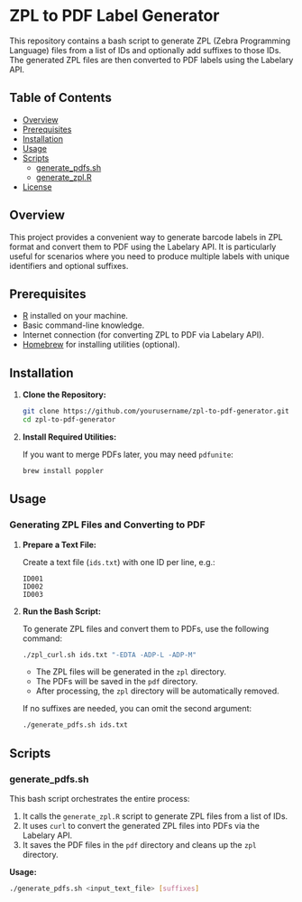 # ZPL to PDF Label Generator

This repository contains a bash script to generate ZPL (Zebra Programming Language) files from a list of IDs and optionally add suffixes to those IDs. The generated ZPL files are then converted to PDF labels using the Labelary API.

## Table of Contents

- [Overview](#overview)
- [Prerequisites](#prerequisites)
- [Installation](#installation)
- [Usage](#usage)
- [Scripts](#scripts)
  - [generate_pdfs.sh](#generate_pdfssh)
  - [generate_zpl.R](#generate_zplr)
- [License](#license)

## Overview

This project provides a convenient way to generate barcode labels in ZPL format and convert them to PDF using the Labelary API. It is particularly useful for scenarios where you need to produce multiple labels with unique identifiers and optional suffixes.

## Prerequisites

- [R](https://cran.r-project.org/) installed on your machine.
- Basic command-line knowledge.
- Internet connection (for converting ZPL to PDF via Labelary API).
- [Homebrew](https://brew.sh/) for installing utilities (optional).

## Installation

1. **Clone the Repository:**

    ```bash
    git clone https://github.com/yourusername/zpl-to-pdf-generator.git
    cd zpl-to-pdf-generator
    ```

2. **Install Required Utilities:**

    If you want to merge PDFs later, you may need `pdfunite`:

    ```bash
    brew install poppler
    ```

## Usage

### Generating ZPL Files and Converting to PDF

1. **Prepare a Text File:**

   Create a text file (`ids.txt`) with one ID per line, e.g.:

    ```plaintext
    ID001
    ID002
    ID003
    ```

2. **Run the Bash Script:**

    To generate ZPL files and convert them to PDFs, use the following command:

    ```bash
    ./zpl_curl.sh ids.txt "-EDTA -ADP-L -ADP-M"
    ```

    - The ZPL files will be generated in the `zpl` directory.
    - The PDFs will be saved in the `pdf` directory.
    - After processing, the `zpl` directory will be automatically removed.

    If no suffixes are needed, you can omit the second argument:

    ```bash
    ./generate_pdfs.sh ids.txt
    ```

## Scripts

### generate_pdfs.sh

This bash script orchestrates the entire process:

1. It calls the `generate_zpl.R` script to generate ZPL files from a list of IDs.
2. It uses `curl` to convert the generated ZPL files into PDFs via the Labelary API.
3. It saves the PDF files in the `pdf` directory and cleans up the `zpl` directory.

**Usage:**

```bash
./generate_pdfs.sh <input_text_file> [suffixes]
